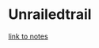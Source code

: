 # Unrailedtrail

[link to notes](https://docs.google.com/document/d/13B352QQnA_4tCBFVbqhsO5fyy54DFIpYJWI45_4yvGA/edit)
